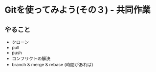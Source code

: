 # Gitを使ってみよう(その３) - 共同作業

## やること

* クローン
* pull
* push
* コンフリクトの解決
* branch & merge & rebase (時間があれば)
